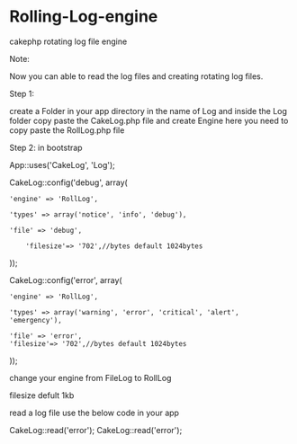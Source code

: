 Rolling-Log-engine
==================

cakephp rotating log file engine

 Note:
 
   Now you can able to read the log files and creating rotating log files.

Step 1:

  create a Folder in your app directory in the name of Log and inside the Log folder 
  copy paste the CakeLog.php file and 
  create Engine here you need to copy paste 
  the RollLog.php file
  
Step 2:
  in bootstrap 

  
  App::uses('CakeLog', 'Log');
  
  
CakeLog::config('debug', array(

	'engine' => 'RollLog',
	
	'types' => array('notice', 'info', 'debug'),
	
	'file' => 'debug',
	
        'filesize'=> '702',//bytes default 1024bytes
        
));

CakeLog::config('error', array(

	'engine' => 'RollLog',
	
	'types' => array('warning', 'error', 'critical', 'alert', 'emergency'),
	
	'file' => 'error',
	'filesize'=> '702',//bytes default 1024bytes
));



change your engine from FileLog to RollLog 

filesize defult 1kb 


read a log file use the below code in your app

CakeLog::read('error');
CakeLog::read('error');

